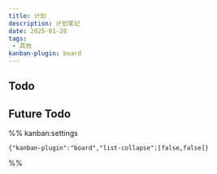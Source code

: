 ```yaml
---
title: 计划
description: 计划笔记
date: 2025-01-28
tags:
 - 其他
kanban-plugin: board
---
```


## Todo



## Future Todo





%% kanban:settings
```
{"kanban-plugin":"board","list-collapse":[false,false]}
```
%%